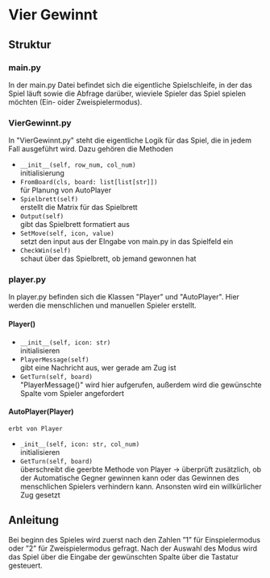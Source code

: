 # Vier Gewinnt

## Struktur

### main.py
In der main.py Datei befindet sich die eigentliche Spielschleife, in der das Spiel läuft sowie die Abfrage darüber, wieviele Spieler das Spiel spielen möchten (Ein- oider Zweispielermodus).


### VierGewinnt.py
In "VierGewinnt.py" steht die eigentliche Logik für das Spiel, die in jedem Fall ausgeführt wird. Dazu gehören die Methoden 
- `__init__(self, row_num, col_num)` \
    initialisierung
- `FromBoard(cls, board: list[list[str]])` \
    für Planung von AutoPlayer
- `Spielbrett(self)` \
    erstellt die Matrix für das Spielbrett
- `Output(self)` \
    gibt das Spielbrett formatiert aus
- `SetMove(self, icon, value)` \
    setzt den input aus der EIngabe von main.py in das Spielfeld ein
- `CheckWin(self)` \
    schaut über das Spielbrett, ob jemand gewonnen hat


### player.py
In player.py befinden sich die Klassen "Player" und "AutoPlayer". Hier werden die menschlichen und manuellen Spieler erstellt.

#### Player()
- `__init__(self, icon: str)` \
    initialisieren
- `PlayerMessage(self)` \
    gibt eine Nachricht aus, wer gerade am Zug ist
- `GetTurn(self, board)` \
    "PlayerMessage()" wird hier aufgerufen, außerdem wird die gewünschte Spalte vom Spieler angefordert

#### AutoPlayer(Player) 
    erbt von Player
- `_init__(self, icon: str, col_num)` \
    initialisieren
- `GetTurn(self, board)` \
    überschreibt die geerbte Methode von Player -> überprüft zusätzlich, ob der Automatische Gegner gewinnen kann oder das Gewinnen des menschlichen Spielers verhindern kann. Ansonsten wird ein willkürlicher Zug gesetzt


## Anleitung
Bei beginn des Spieles wird zuerst nach den Zahlen ”1” für Einspielermodus oder ”2” für
Zweispielermodus gefragt. Nach der Auswahl des Modus wird das Spiel über die Eingabe
der gewünschten Spalte über die Tastatur gesteuert.